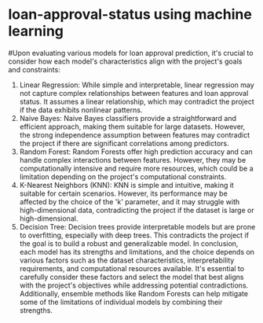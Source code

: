 # loan-approval-status using machine learning
#Upon evaluating various models for loan approval prediction, it's crucial to consider how each model's characteristics align with the project's goals and constraints:
1.	Linear Regression: While simple and interpretable, linear regression may not capture complex relationships between features and loan approval status. It assumes a linear relationship, which may contradict the project if the data exhibits nonlinear patterns.
2.	Naive Bayes: Naive Bayes classifiers provide a straightforward and efficient approach, making them suitable for large datasets. However, the strong independence assumption between features may contradict the project if there are significant correlations among predictors.
3.	Random Forest: Random Forests offer high prediction accuracy and can handle complex interactions between features. However, they may be computationally intensive and require more resources, which could be a limitation depending on the project's computational constraints.
4.	K-Nearest Neighbors (KNN): KNN is simple and intuitive, making it suitable for certain scenarios. However, its performance may be affected by the choice of the 'k' parameter, and it may struggle with high-dimensional data, contradicting the project if the dataset is large or high-dimensional.
5.	Decision Tree: Decision trees provide interpretable models but are prone to overfitting, especially with deep trees. This contradicts the project if the goal is to build a robust and generalizable model.
In conclusion, each model has its strengths and limitations, and the choice depends on various factors such as the dataset characteristics, interpretability requirements, and computational resources available. It's essential to carefully consider these factors and select the model that best aligns with the project's objectives while addressing potential contradictions. Additionally, ensemble methods like Random Forests can help mitigate some of the limitations of individual models by combining their strengths.


